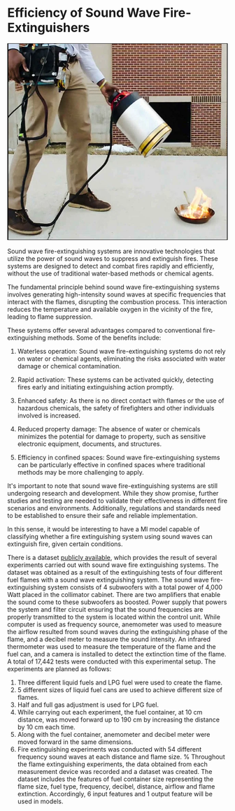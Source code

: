 # Efficiency of Sound Wave Fire-Extinguishers

<img src="img/cover.png" alt="Descrição da imagem" width="1000" height="450">


Sound wave fire-extinguishing systems are innovative technologies that utilize the power of sound waves to suppress and extinguish fires. These systems are designed to detect and combat fires rapidly and efficiently, without the use of traditional water-based methods or chemical agents.

The fundamental principle behind sound wave fire-extinguishing systems involves generating high-intensity sound waves at specific frequencies that interact with the flames, disrupting the combustion process. This interaction reduces the temperature and available oxygen in the vicinity of the fire, leading to flame suppression.

These systems offer several advantages compared to conventional fire-extinguishing methods. Some of the benefits include:

1. Waterless operation: Sound wave fire-extinguishing systems do not rely on water or chemical agents, eliminating the risks associated with water damage or chemical contamination.

2. Rapid activation: These systems can be activated quickly, detecting fires early and initiating extinguishing action promptly.

3. Enhanced safety: As there is no direct contact with flames or the use of hazardous chemicals, the safety of firefighters and other individuals involved is increased.

4. Reduced property damage: The absence of water or chemicals minimizes the potential for damage to property, such as sensitive electronic equipment, documents, and structures.

5. Efficiency in confined spaces: Sound wave fire-extinguishing systems can be particularly effective in confined spaces where traditional methods may be more challenging to apply.

It's important to note that sound wave fire-extinguishing systems are still undergoing research and development. While they show promise, further studies and testing are needed to validate their effectiveness in different fire scenarios and environments. Additionally, regulations and standards need to be established to ensure their safe and reliable implementation.

In this sense, it would be interesting to have a Ml model capable of classifying whether a fire extinguishing system using sound waves can extinguish fire, given certain conditions. 

There is a dataset [publicly available](https://www.muratkoklu.com/datasets/vtdhnd07.php), which provides the result of several experiments carried out with sound wave fire extinguishing systems. The dataset was obtained as a result of the extinguishing tests of four different fuel flames with a sound wave extinguishing system. The sound wave fire-extinguishing system consists of 4 subwoofers with a total power of 4,000 Watt placed in the collimator cabinet. There are two amplifiers that enable the sound come to these subwoofers as boosted. Power supply that powers the system and filter circuit ensuring that the sound frequencies are properly transmitted to the system is located within the control unit. While computer is used as frequency source, anemometer was used to measure the airflow resulted from sound waves during the extinguishing phase of the flame, and a decibel meter to measure the sound intensity. An infrared thermometer was used to measure the temperature of the flame and the fuel can, and a camera is installed to detect the extinction time of the flame. A total of 17,442 tests were conducted with this experimental setup. The experiments are planned as follows:
1. Three different liquid fuels and LPG fuel were used to create the flame.
2. 5 different sizes of liquid fuel cans are used to achieve different size of flames.
3. Half and full gas adjustment is used for LPG fuel.
4. While carrying out each experiment, the fuel container, at 10 cm distance, was moved forward up to 190 cm by increasing the distance by 10 cm each time.
5. Along with the fuel container, anemometer and decibel meter were moved forward in the same dimensions.
6. Fire extinguishing experiments was conducted with 54 different frequency sound waves at each distance and flame size.
% Throughout the flame extinguishing experiments, the data obtained from each measurement device was recorded and a dataset was created. The dataset includes the features of fuel container size representing the flame size, fuel type, frequency, decibel, distance, airflow and flame extinction. Accordingly, 6 input features and 1 output feature will be used in models.


